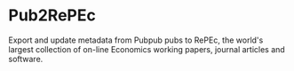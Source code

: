 # Pub2RePEc
Export and update metadata from Pubpub pubs to RePEc, the world's largest collection of on-line Economics working papers, journal articles and software.
